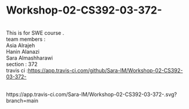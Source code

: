 # Workshop-02-CS392-03-372-
<br>This is for SWE course .
<br>team members :
<br>Asia Alrajeh 
<br>Hanin Alanazi
<br>Sara Almashharawi
<br>section : 372
<br>
travis ci :https://app.travis-ci.com/github/Sara-IM/Workshop-02-CS392-03-372-

<br>
https://app.travis-ci.com/Sara-IM/Workshop-02-CS392-03-372-.svg?branch=main

